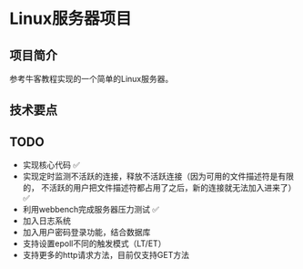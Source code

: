 # Linux服务器项目

## 项目简介
参考牛客教程实现的一个简单的Linux服务器。

## 技术要点

## TODO
- 实现核心代码 ✅
- 实现定时监测不活跃的连接，释放不活跃连接（因为可用的文件描述符是有限的，
  不活跃的用户把文件描述符都占用了之后，新的连接就无法加入进来了） ✅
- 利用webbench完成服务器压力测试 ✅
- 加入日志系统
- 加入用户密码登录功能，结合数据库
- 支持设置epoll不同的触发模式（LT/ET）
- 支持更多的http请求方法，目前仅支持GET方法

